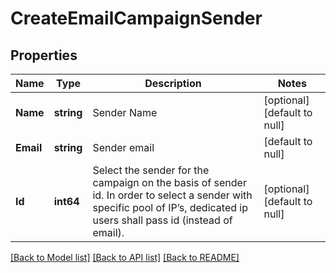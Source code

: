 # CreateEmailCampaignSender

## Properties
Name | Type | Description | Notes
------------ | ------------- | ------------- | -------------
**Name** | **string** | Sender Name | [optional] [default to null]
**Email** | **string** | Sender email | [default to null]
**Id** | **int64** | Select the sender for the campaign on the basis of sender id. In order to select a sender with specific pool of IP’s, dedicated ip users shall pass id (instead of email). | [optional] [default to null]

[[Back to Model list]](../README.md#documentation-for-models) [[Back to API list]](../README.md#documentation-for-api-endpoints) [[Back to README]](../README.md)

